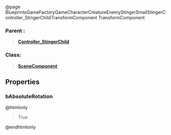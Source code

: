 @page BlueprintsGameFactoryGameCharacterCreatureEnemyStingerSmallStingerController_StingerChildTransformComponent TransformComponent
### Parent :
<b><a href="_blueprints_game_factory_game_character_creature_enemy_stinger_small_stinger_controller__stinger_child.html"><blockquote>Controller_StingerChild</blockquote></a></b>
### Class:
<b><a href="_class_script_scene_component.html"><blockquote>SceneComponent</blockquote></a></b>
## Properties
### bAbsoluteRotation
@htmlonly
<blockquote>True</blockquote>
@endhtmlonly

